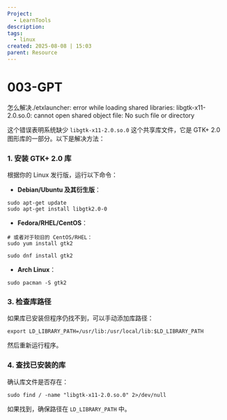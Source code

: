 ```yaml
---
Project:
  - LearnTools
description:
tags:
  - linux
created: 2025-08-08 | 15:03
parent: Resource
---
```

# 003-GPT
怎么解决./etxlauncher: error while loading shared libraries: libgtk-x11-2.0.so.0: cannot open shared object file: No such file or directory

这个错误表明系统缺少 `libgtk-x11-2.0.so.0` 这个共享库文件，它是 GTK+ 2.0 图形库的一部分。以下是解决方法：

### 1. 安装 GTK+ 2.0 库

根据你的 Linux 发行版，运行以下命令：

- **Debian/Ubuntu 及其衍生版**：
```
sudo apt-get update
sudo apt-get install libgtk2.0-0
```
   
- **Fedora/RHEL/CentOS**：
```
# 或者对于较旧的 CentOS/RHEL：
sudo yum install gtk2
  
sudo dnf install gtk2
``` 
   
- **Arch Linux**：
```
sudo pacman -S gtk2
```
### 3. 检查库路径

如果库已安装但程序仍找不到，可以手动添加库路径：
```
export LD_LIBRARY_PATH=/usr/lib:/usr/local/lib:$LD_LIBRARY_PATH
```

然后重新运行程序。

### 4. 查找已安装的库

确认库文件是否存在：
```
sudo find / -name "libgtk-x11-2.0.so.0" 2>/dev/null
```

如果找到，确保路径在 `LD_LIBRARY_PATH` 中。